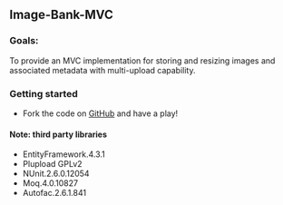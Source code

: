 ## Image-Bank-MVC

### Goals:

To provide an MVC implementation for storing and resizing images and associated metadata with multi-upload capability.

### Getting started

 * Fork the code on [GitHub](https://github.com/tommiller85/Image-Bank-MVC) and have a play!

#### Note: third party libraries

 * EntityFramework.4.3.1
 * Plupload GPLv2
 * NUnit.2.6.0.12054
 * Moq.4.0.10827
 * Autofac.2.6.1.841
